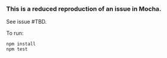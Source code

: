 
### This is a reduced reproduction of an issue in Mocha.

See issue #TBD.

To run:

```
npm install
npm test
```
